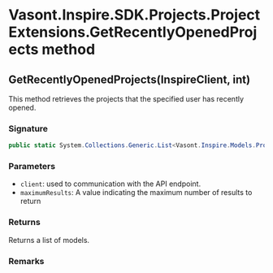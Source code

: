 # Vasont.Inspire.SDK.Projects.ProjectExtensions.GetRecentlyOpenedProjects method
## GetRecentlyOpenedProjects(InspireClient, int)
This method retrieves the projects that the specified user has recently opened.

### Signature
```csharp
public static System.Collections.Generic.List<Vasont.Inspire.Models.Projects.ProjectModel> GetRecentlyOpenedProjects(InspireClient client, int maximumResults)
```
### Parameters
- `client`: used to communication with the API endpoint.
- `maximumResults`: A value indicating the maximum number of results to return

### Returns
Returns a list of  models.
### Remarks

